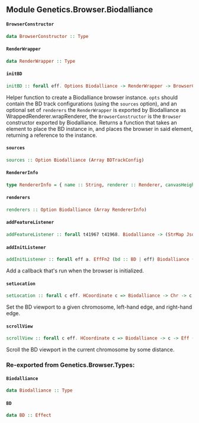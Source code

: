 ## Module Genetics.Browser.Biodalliance

#### `BrowserConstructor`

``` purescript
data BrowserConstructor :: Type
```

#### `RenderWrapper`

``` purescript
data RenderWrapper :: Type
```

#### `initBD`

``` purescript
initBD :: forall eff. Options Biodalliance -> RenderWrapper -> BrowserConstructor -> (HTMLElement -> Eff (bd :: BD | eff) Biodalliance)
```

Helper function to create a Biodalliance browser instance.
`opts` should contain the BD track configurations (using the `sources` option),
and an optional set of `renderers`
the `RenderWrapper` is exported by Biodalliance as WrappedRenderer.wrapRenderer,
the `BrowserConstructor` is the `Browser` constructor exported by Biodalliance.
Returns a function that takes an element to place the BD instance in,
and places the browser in said element, returning a reference to the instance.

#### `sources`

``` purescript
sources :: Option Biodalliance (Array BDTrackConfig)
```

#### `RendererInfo`

``` purescript
type RendererInfo = { name :: String, renderer :: Renderer, canvasHeight :: Number }
```

#### `renderers`

``` purescript
renderers :: Option Biodalliance (Array RendererInfo)
```

#### `addFeatureListener`

``` purescript
addFeatureListener :: forall t41967 t41968. Biodalliance -> (StrMap Json -> Eff t41968 t41967) -> Eff (bd :: BD | t41968) Unit
```

#### `addInitListener`

``` purescript
addInitListener :: forall eff a. EffFn2 (bd :: BD | eff) Biodalliance (Eff (bd :: BD | eff) a) Unit
```

Add a callback that's run when the browser is initialized.

#### `setLocation`

``` purescript
setLocation :: forall c eff. HCoordinate c => Biodalliance -> Chr -> c -> c -> Eff (bd :: BD | eff) Unit
```

Set the BD viewport to a given chromosome, left-hand edge, and right-hand edge.

#### `scrollView`

``` purescript
scrollView :: forall c eff. HCoordinate c => Biodalliance -> c -> Eff (bd :: BD | eff) Unit
```

Scroll the BD viewport in the current chromosome by some distance.


### Re-exported from Genetics.Browser.Types:

#### `Biodalliance`

``` purescript
data Biodalliance :: Type
```

#### `BD`

``` purescript
data BD :: Effect
```

